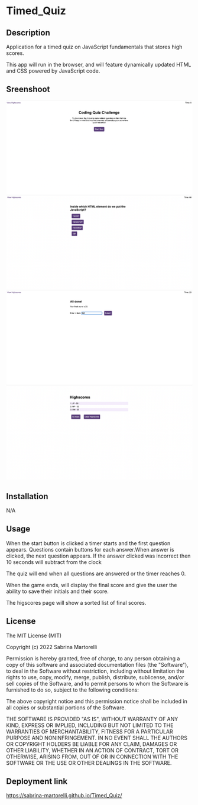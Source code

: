 # Timed_Quiz


## Description

Application for a timed quiz on JavaScript fundamentals that stores high scores.

This app will run in the browser, and will feature dynamically updated HTML and CSS powered by JavaScript code.



## Sreenshoot

![timed quiz screenshot1](./assets/images/screenshot1.png)
![timed quiz screenshot2](./assets/images/screenshot2.png)
![timed quiz screenshot3](./assets/images/screenshot3.png)
![timed quiz screenshot4](./assets/images/screenshot4.png)


## Installation

N/A 


## Usage


When the start button is clicked a timer starts and the first question appears.
Questions contain buttons for each answer.When answer is clicked, the next question appears.
If the answer clicked was incorrect then 10 seconds will subtract from the clock

The quiz will end when all questions are answered or the timer reaches 0.

When the game ends, will display the final score and give the user the ability to save their initials and their score. 

The higscores page will show a sorted list of final scores.


## License

The MIT License (MIT)

Copyright (c) 2022 Sabrina Martorelli

Permission is hereby granted, free of charge, to any person obtaining a copy of this software and associated documentation files (the "Software"), to deal in the Software without restriction, including without limitation the rights to use, copy, modify, merge, publish, distribute, sublicense, and/or sell copies of the Software, and to permit persons to whom the Software is furnished to do so, subject to the following conditions:

The above copyright notice and this permission notice shall be included in all copies or substantial portions of the Software.

THE SOFTWARE IS PROVIDED "AS IS", WITHOUT WARRANTY OF ANY KIND, EXPRESS OR IMPLIED, INCLUDING BUT NOT LIMITED TO THE WARRANTIES OF MERCHANTABILITY, FITNESS FOR A PARTICULAR PURPOSE AND NONINFRINGEMENT. IN NO EVENT SHALL THE AUTHORS OR COPYRIGHT HOLDERS BE LIABLE FOR ANY CLAIM, DAMAGES OR OTHER LIABILITY, WHETHER IN AN ACTION OF CONTRACT, TORT OR OTHERWISE, ARISING FROM, OUT OF OR IN CONNECTION WITH THE SOFTWARE OR THE USE OR OTHER DEALINGS IN THE SOFTWARE.


## Deployment link

https://sabrina-martorelli.github.io/Timed_Quiz/
